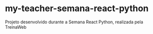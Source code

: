 # my-teacher-semana-react-python
Projeto desenvolvido durante a Semana React Python, realizada pela TreinaWeb
